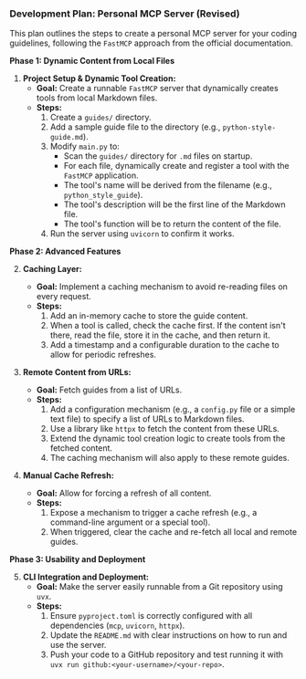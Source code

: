 ### Development Plan: Personal MCP Server (Revised)

This plan outlines the steps to create a personal MCP server for your coding guidelines, following the `FastMCP` approach from the official documentation.

**Phase 1: Dynamic Content from Local Files**

1.  **Project Setup & Dynamic Tool Creation:**
    *   **Goal:** Create a runnable `FastMCP` server that dynamically creates tools from local Markdown files.
    *   **Steps:**
        1.  Create a `guides/` directory.
        2.  Add a sample guide file to the directory (e.g., `python-style-guide.md`).
        3.  Modify `main.py` to:
            *   Scan the `guides/` directory for `.md` files on startup.
            *   For each file, dynamically create and register a tool with the `FastMCP` application.
            *   The tool's name will be derived from the filename (e.g., `python_style_guide`).
            *   The tool's description will be the first line of the Markdown file.
            *   The tool's function will be to return the content of the file.
        4.  Run the server using `uvicorn` to confirm it works.

**Phase 2: Advanced Features**

2.  **Caching Layer:**
    *   **Goal:** Implement a caching mechanism to avoid re-reading files on every request.
    *   **Steps:**
        1.  Add an in-memory cache to store the guide content.
        2.  When a tool is called, check the cache first. If the content isn't there, read the file, store it in the cache, and then return it.
        3.  Add a timestamp and a configurable duration to the cache to allow for periodic refreshes.

3.  **Remote Content from URLs:**
    *   **Goal:** Fetch guides from a list of URLs.
    *   **Steps:**
        1.  Add a configuration mechanism (e.g., a `config.py` file or a simple text file) to specify a list of URLs to Markdown files.
        2.  Use a library like `httpx` to fetch the content from these URLs.
        3.  Extend the dynamic tool creation logic to create tools from the fetched content.
        4.  The caching mechanism will also apply to these remote guides.

4.  **Manual Cache Refresh:**
    *   **Goal:** Allow for forcing a refresh of all content.
    *   **Steps:**
        1.  Expose a mechanism to trigger a cache refresh (e.g., a command-line argument or a special tool).
        2.  When triggered, clear the cache and re-fetch all local and remote guides.

**Phase 3: Usability and Deployment**

5.  **CLI Integration and Deployment:**
    *   **Goal:** Make the server easily runnable from a Git repository using `uvx`.
    *   **Steps:**
        1.  Ensure `pyproject.toml` is correctly configured with all dependencies (`mcp`, `uvicorn`, `httpx`).
        2.  Update the `README.md` with clear instructions on how to run and use the server.
        3.  Push your code to a GitHub repository and test running it with `uvx run github:<your-username>/<your-repo>`.
